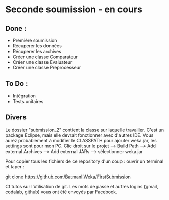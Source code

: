# Seconde soumission - en cours

## Done :

- Première soumission
- Récuperer les données
- Récuperer les archives
- Créer une classe Comparateur
- Créer une classe Evaluateur
- Créer une classe Preprocesseur

## To Do :

- Intégration
- Tests unitaires

## Divers

Le dossier "submission_2" contient la classe sur laquelle travailler.
C'est un package Eclipse, mais elle devrait fonctionner avec d'autres IDE.
Vous aurez probablement à modifier le CLASSPATH pour ajouter weka.jar, les settings sont pour mon PC.
Clic droit sur le projet --> Build Path --> Add external Archives --> Add external JARs --> sélectionner weka.jar

Pour copier tous les fichiers de ce repository d'un coup : ouvrir un terminal et taper :

git clone https://github.com/BatmanIIWeka/FirstSubmission

Cf tutos sur l'utilisation de git.
Les mots de passe et autres logins (gmail, codalab, github) vous ont été envoyés par Facebook.